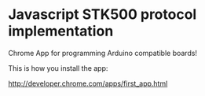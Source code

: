 Javascript STK500 protocol implementation
===================

Chrome App for programming Arduino compatible boards!


This is how you install the app:

http://developer.chrome.com/apps/first_app.html


